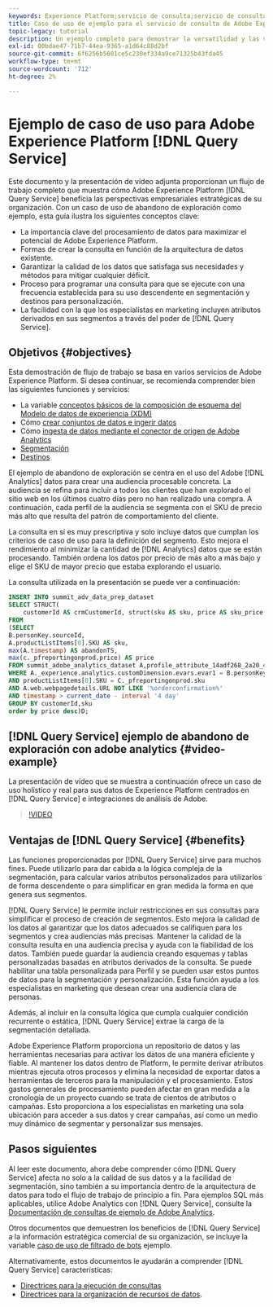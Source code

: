```yaml
---
keywords: Experience Platform;servicio de consulta;servicio de consulta;consulta
title: Caso de uso de ejemplo para el servicio de consulta de Adobe Experience Platform
topic-legacy: tutorial
description: Un ejemplo completo para demostrar la versatilidad y las ventajas del servicio de consulta de Adobe Experience Platform.
exl-id: 00bdae47-71b7-44ea-9365-a1d64c88d2bf
source-git-commit: 6f6256b5601ce5c230ef334a9ce71325b43fda45
workflow-type: tm+mt
source-wordcount: '712'
ht-degree: 2%

---
```


# Ejemplo de caso de uso para Adobe Experience Platform [!DNL Query Service]

Este documento y la presentación de vídeo adjunta proporcionan un flujo de trabajo completo que muestra cómo Adobe Experience Platform [!DNL Query Service] beneficia las perspectivas empresariales estratégicas de su organización. Con un caso de uso de abandono de exploración como ejemplo, esta guía ilustra los siguientes conceptos clave:

* La importancia clave del procesamiento de datos para maximizar el potencial de Adobe Experience Platform.
* Formas de crear la consulta en función de la arquitectura de datos existente.
* Garantizar la calidad de los datos que satisfaga sus necesidades y métodos para mitigar cualquier déficit.
* Proceso para programar una consulta para que se ejecute con una frecuencia establecida para su uso descendente en segmentación y destinos para personalización.
* La facilidad con la que los especialistas en marketing incluyen atributos derivados en sus segmentos a través del poder de [!DNL Query Service].

## Objetivos {#objectives}

Esta demostración de flujo de trabajo se basa en varios servicios de Adobe Experience Platform. Si desea continuar, se recomienda comprender bien las siguientes funciones y servicios:

* La variable [conceptos básicos de la composición de esquema del Modelo de datos de experiencia (XDM)](../../xdm/schema/composition.md)
* Cómo [crear conjuntos de datos e ingerir datos](https://experienceleague.adobe.com/docs/platform-learn/tutorials/data-ingestion/create-datasets-and-ingest-data.html?lang=es)
* Cómo [ingesta de datos mediante el conector de origen de Adobe Analytics](https://experienceleague.adobe.com/docs/platform-learn/tutorials/sources/ingest-data-from-adobe-analytics.html?lang=es)
* [Segmentación](../../segmentation/home.md)
* [Destinos](../../destinations/home.md)

El ejemplo de abandono de exploración se centra en el uso del Adobe [!DNL Analytics] datos para crear una audiencia procesable concreta. La audiencia se refina para incluir a todos los clientes que han explorado el sitio web en los últimos cuatro días pero no han realizado una compra. A continuación, cada perfil de la audiencia se segmenta con el SKU de precio más alto que resulta del patrón de comportamiento del cliente.

La consulta en sí es muy prescriptiva y solo incluye datos que cumplan los criterios de caso de uso para la definición del segmento. Esto mejora el rendimiento al minimizar la cantidad de [!DNL Analytics] datos que se están procesando. También ordena los datos por precio de más alto a más bajo y elige el SKU de mayor precio que estaba explorando el usuario.

La consulta utilizada en la presentación se puede ver a continuación:

```sql
INSERT INTO summit_adv_data_prep_dataset
SELECT STRUCT(
    customerId AS crmCustomerId, struct(sku AS sku, price AS sku_price, abandonTS AS abandonTS) AS abandonBrowse) AS _pfreportingonprod
FROM
(SELECT
B.personKey.sourceId,
A.productListItems[0].SKU AS sku,
max(A.timestamp) AS abandonTS,
max(c._pfreportingonprod.price) AS price
FROM summit_adobe_analytics_dataset A,profile_attribute_14adf268_2a20_4dee_bee6_a6b0e34616a9 B,summit_product_dataset c
WHERE A._experience.analytics.customDimension.evars.evar1 = B.personKey.sourceID
AND productListItems[0].SKU = C._pfreportingonprod.sku
AND A.web.webpagedetails.URL NOT LIKE '%orderconfirmation%'
AND timestamp > current_date - interval '4 day'
GROUP BY customerId,sku
order by price desc)D;
```

## [!DNL Query Service] ejemplo de abandono de exploración con adobe analytics {#video-example}

La presentación de vídeo que se muestra a continuación ofrece un caso de uso holístico y real para sus datos de Experience Platform centrados en [!DNL Query Service] e integraciones de análisis de Adobe.

>[!VIDEO](https://video.tv.adobe.com/v/342533?quality=12&learn=on)

## Ventajas de [!DNL Query Service] {#benefits}

Las funciones proporcionadas por [!DNL Query Service] sirve para muchos fines. Puede utilizarlo para dar cabida a la lógica compleja de la segmentación, para calcular varios atributos personalizados para utilizarlos de forma descendente o para simplificar en gran medida la forma en que genera sus segmentos.

[!DNL Query Service] le permite incluir restricciones en sus consultas para simplificar el proceso de creación de segmentos. Esto mejora la calidad de los datos al garantizar que los datos adecuados se califiquen para los segmentos y crea audiencias más precisas. Mantener la calidad de la consulta resulta en una audiencia precisa y ayuda con la fiabilidad de los datos. También puede guardar la audiencia creando esquemas y tablas personalizadas basadas en atributos derivados de la consulta. Se puede habilitar una tabla personalizada para Perfil y se pueden usar estos puntos de datos para la segmentación y personalización. Esta función ayuda a los especialistas en marketing que desean crear una audiencia clara de personas.

Además, al incluir en la consulta lógica que cumpla cualquier condición recurrente o estática, [!DNL Query Service] extrae la carga de la segmentación detallada.

Adobe Experience Platform proporciona un repositorio de datos y las herramientas necesarias para activar los datos de una manera eficiente y fiable. Al mantener los datos dentro de Platform, le permite derivar atributos mientras ejecuta otros procesos y elimina la necesidad de exportar datos a herramientas de terceros para la manipulación y el procesamiento. Estos gastos generales de procesamiento pueden afectar en gran medida a la cronología de un proyecto cuando se trata de cientos de atributos o campañas. Esto proporciona a los especialistas en marketing una sola ubicación para acceder a sus datos y crear campañas, así como un medio muy dinámico de segmentar y personalizar sus mensajes.

## Pasos siguientes

Al leer este documento, ahora debe comprender cómo [!DNL Query Service] afecta no solo a la calidad de sus datos y a la facilidad de segmentación, sino también a su importancia dentro de la arquitectura de datos para todo el flujo de trabajo de principio a fin. Para ejemplos SQL más aplicables, utilice Adobe Analytics con [!DNL Query Service], consulte la [Documentación de consultas de ejemplo de Adobe Analytics](../sample-queries/adobe-analytics.md).

Otros documentos que demuestren los beneficios de [!DNL Query Service] a la información estratégica comercial de su organización, se incluye la variable [caso de uso de filtrado de bots](./bot-filtering.md) ejemplo.

Alternativamente, estos documentos le ayudarán a comprender [!DNL Query Service] características:

* [Directrices para la ejecución de consultas](../best-practices/writing-queries.md)
* [Directrices para la organización de recursos de datos](../best-practices/organize-data-assets.md).


